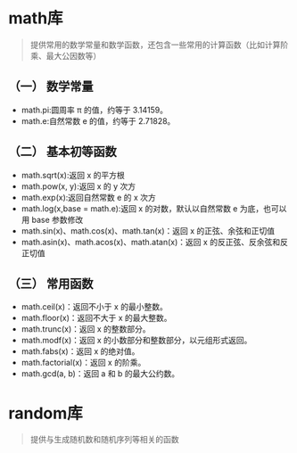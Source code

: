 # math库
> 提供常用的数学常量和数学函数，还包含一些常用的计算函数（比如计算阶乘、最大公因数等）

## （一） 数学常量
- math.pi:圆周率 π 的值，约等于 3.14159。
- math.e:自然常数 e 的值，约等于 2.71828。
## （二） 基本初等函数
- math.sqrt(x):返回 x 的平方根
- math.pow(x, y):返回 x 的 y 次方
- math.exp(x):返回自然常数 e 的 x 次方
- math.log(x,base = math.e):返回 x 的对数，默认以自然常数 e 为底，也可以用 base 参数修改
- math.sin(x)、math.cos(x)、math.tan(x)：返回 x 的正弦、余弦和正切值
- math.asin(x)、math.acos(x)、math.atan(x)：返回 x 的反正弦、反余弦和反正切值
## （三） 常用函数
- math.ceil(x)：返回不小于 x 的最小整数。
- math.floor(x)：返回不大于 x 的最大整数。
- math.trunc(x)：返回 x 的整数部分。
- math.modf(x)：返回 x 的小数部分和整数部分，以元组形式返回。
- math.fabs(x)：返回 x 的绝对值。
- math.factorial(x)：返回 x 的阶乘。
- math.gcd(a, b)：返回 a 和 b 的最大公约数。

# random库
>提供与生成随机数和随机序列等相关的函数

